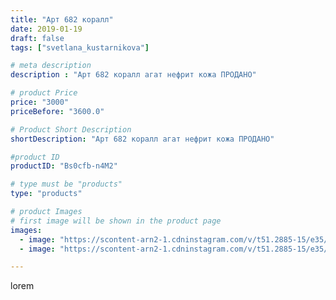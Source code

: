 ```yaml
---
title: "Арт 682 коралл"
date: 2019-01-19
draft: false
tags: ["svetlana_kustarnikova"]

# meta description
description : "Арт 682 коралл агат нефрит кожа ПРОДАНО"

# product Price
price: "3000"
priceBefore: "3600.0"

# Product Short Description
shortDescription: "Арт 682 коралл агат нефрит кожа ПРОДАНО"

#product ID
productID: "Bs0cfb-n4M2"

# type must be "products"
type: "products"

# product Images
# first image will be shown in the product page
images:
  - image: "https://scontent-arn2-1.cdninstagram.com/v/t51.2885-15/e35/49505743_391275888302966_3294325047062087859_n.jpg?se=7&tp=1&_nc_ht=scontent-arn2-1.cdninstagram.com&_nc_cat=102&_nc_ohc=nsQXiU6vhrgAX9GQ6gG&oh=459963e7de292bcc635a7fe73d47929c&oe=606D33CD&ig_cache_key=MTk2MDMxNzAzOTE0ODk3NjkxOQ%3D%3D.2"
  - image: "https://scontent-arn2-1.cdninstagram.com/v/t51.2885-15/e35/47692623_231720897609649_6946759725458787628_n.jpg?se=7&tp=1&_nc_ht=scontent-arn2-1.cdninstagram.com&_nc_cat=101&_nc_ohc=yvSV9HEvaBMAX-Al0ql&oh=1934cc57fd483f1157c5272080fbdec5&oe=606B3ADA&ig_cache_key=MTk2MDMxNzAzOTE0MDY2MDg4Mg%3D%3D.2"

---
```

lorem
